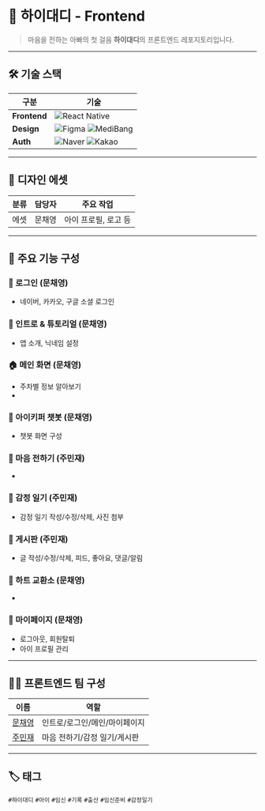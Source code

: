 # 💛 하이대디 - Frontend

> 마음을 전하는 아빠의 첫 걸음 **하이대디**의 프론트엔드 레포지토리입니다. 

---

## 🛠 기술 스택

| 구분 | 기술 |
|------|------|
| **Frontend** | ![React Native](https://img.shields.io/badge/React_Native-20232A?style=for-the-badge&logo=react&logoColor=61DAFB) |
| **Design** | ![Figma](https://img.shields.io/badge/Figma-F24E1E?style=for-the-badge&logo=figma&logoColor=white) ![MediBang](https://img.shields.io/badge/MediBang-00AEEF?style=for-the-badge&logoColor=white) |
| **Auth** | ![Naver](https://img.shields.io/badge/Naver-03C75A?style=for-the-badge&logo=Naver&logoColor=white) ![Kakao](https://img.shields.io/badge/Kakao-FFCD00?style=for-the-badge&logo=KakaoTalk&logoColor=000000) |

---

## 🎨 디자인 에셋

| 분류 | 담당자 | 주요 작업 |
|------|--------|-----------|
| 에셋 | 문채영 | 아이 프로필, 로고 등 |

---

## 📱 주요 기능 구성

### 🔐 로그인 (문채영)
- 네이버, 카카오, 구글 소셜 로그인

### 🌟 인트로 & 튜토리얼 (문채영)
- 앱 소개, 닉네임 설정

### 🏠 메인 화면 (문채영)
- 주차별 정보 알아보기
- 

### 🤖 아이키퍼 챗봇 (문채영)
- 챗봇 화면 구성  

### 📌 마음 전하기 (주민재)
-   

### 🌈 감정 일기 (주민재)
- 감정 일기 작성/수정/삭제, 사진 첨부

### 💬 게시판 (주민재)
- 글 작성/수정/삭제, 피드, 좋아요, 댓글/알림

### 🌈 하트 교환소 (문채영)
-  

### 🙋 마이페이지 (문채영)
- 로그아웃, 회원탈퇴  
- 아이 프로필 관리

---

## 👩‍💻 프론트엔드 팀 구성

| 이름 | 역할 |
|------|------|
| [문채영](https://github.com/your-github-mcy0325) | 인트로/로그인/메인/마이페이지 |
| [주민재](https://github.com/your-github-Juminjae) | 마음 전하기/감정 일기/게시판 |

---

## 🏷️ 태그  
`#하이대디` `#아이` `#임신` `#기록` `#출산` `#임신준비` `#감정일기`

